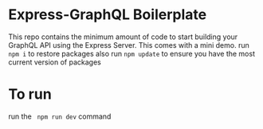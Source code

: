 # Express-GraphQL Boilerplate

This repo contains the minimum amount of code to start building your GraphQL API using the Express Server.
This comes with a mini demo.
run <code>npm i</code> to restore packages
also run <code>npm update</code> to ensure you have the most current version of packages

# To run

run the <code> npm run dev</code> command
